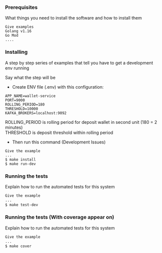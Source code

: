 
### Prerequisites

What things you need to install the software and how to install them

```
Give examples
Golang v1.16
Go Mod
....
```

### Installing

A step by step series of examples that tell you have to get a development env running

Say what the step will be
- Create ENV file (.env) with this configuration:
```
APP_NAME=wallet-service
PORT=9000
ROLLING_PERIOD=180
THRESHOLD=10000
KAFKA_BROKERS=localhost:9092
```
ROLLING_PERIOD is rolling period for deposit wallet in second unit (180 = 2 minutes)\
THRESHOLD is deposit threshold within rolling period

- Then run this command (Development Issues)
```
Give the example
...
$ make install
$ make run-dev
```

### Running the tests

Explain how to run the automated tests for this system
```sh
Give the example
...
$ make test-dev
```

### Running the tests (With coverage appear on)

Explain how to run the automated tests for this system
```sh
Give the example
...
$ make cover
```


